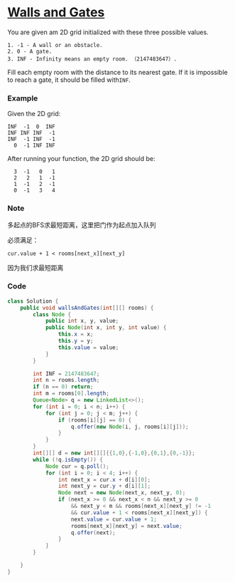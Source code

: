 # [Walls and Gates](https://leetcode.com/problems/walls-and-gates/description/)

You are given am 2D grid initialized with these three possible values.

```
1. -1 - A wall or an obstacle.
2. 0 - A gate.
3. INF - Infinity means an empty room. （2147483647）.
```

Fill each empty room with the distance to its nearest gate. If it is impossible to reach a gate, it should be filled with`INF`.

### **Example**

Given the 2D grid:

```
INF  -1  0  INF
INF INF INF  -1
INF  -1 INF  -1
  0  -1 INF INF
```

After running your function, the 2D grid should be:

```
  3  -1   0   1
  2   2   1  -1
  1  -1   2  -1
  0  -1   3   4
```

### Note

多起点的BFS求最短距离，这里把门作为起点加入队列

必须满足：

```
cur.value + 1 < rooms[next_x][next_y]
```

因为我们求最短距离

### Code

```java
class Solution {
    public void wallsAndGates(int[][] rooms) {
        class Node {
            public int x, y, value;
            public Node(int x, int y, int value) {
                this.x = x;
                this.y = y;
                this.value = value;
            }
        }

        int INF = 2147483647;
        int n = rooms.length;
        if (n == 0) return;
        int m = rooms[0].length;
        Queue<Node> q = new LinkedList<>();
        for (int i = 0; i < n; i++) {
            for (int j = 0; j < m; j++) {
                if (rooms[i][j] == 0) {
                    q.offer(new Node(i, j, rooms[i][j]));
                }
            }
        }
        int[][] d = new int[][]{{1,0},{-1,0},{0,1},{0,-1}};
        while (!q.isEmpty()) {
            Node cur = q.poll();
            for (int i = 0; i < 4; i++) {
                int next_x = cur.x + d[i][0];
                int next_y = cur.y + d[i][1];
                Node next = new Node(next_x, next_y, 0);
                if (next_x >= 0 && next_x < n && next_y >= 0 
                    && next_y < m && rooms[next_x][next_y] != -1
                    && cur.value + 1 < rooms[next_x][next_y]) {
                    next.value = cur.value + 1;
                    rooms[next_x][next_y] = next.value;
                    q.offer(next);
                }
            }
        }

    }
}
```



